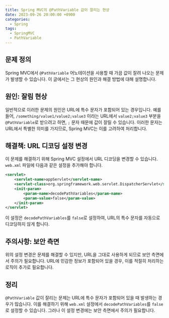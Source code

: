```yaml
---
title: Spring MVC의 @PathVariable 값이 잘리는 현상
date: 2023-09-26 20:00:00 +0900
categories:
  - Spring
tags:
  - SpringMVC
  - PathVariable
---
```

## 문제 정의

Spring MVC에서 `@PathVariable` 어노테이션을 사용할 때 가끔 값이 잘려 나오는 문제가 발생할 수 있습니다. 이 글에서는 그 현상의 원인과 해결 방법에 대해 설명합니다.

## 원인: 잘림 현상

일반적으로 이러한 문제의 원인은 URL에 특수 문자가 포함되어 있는 경우입니다. 예를 들어, `/something/value1/value2;value3` 이라는 URL에서 `value2;value3` 부분을 `@PathVariable`로 받으려고 하면, `;` 문자 때문에 값이 잘릴 수 있습니다. 이러한 문자는 URL에서 특별한 의미를 가지므로, Spring MVC는 이를 고려하여 처리합니다.

## 해결책: URL 디코딩 설정 변경

이 문제를 해결하기 위해 Spring MVC 설정에서 URL 디코딩을 변경할 수 있습니다. `web.xml` 파일에 다음과 같은 설정을 추가해야 합니다.

```xml
<servlet>
    <servlet-name>appServlet</servlet-name>
    <servlet-class>org.springframework.web.servlet.DispatcherServlet</servlet-class>
    <init-param>
        <param-name>decodePathVariables</param-name>
        <param-value>false</param-value>
    </init-param>
</servlet>
```

이 설정은 `decodePathVariables`를 `false`로 설정하여, URL의 특수 문자를 자동으로 디코딩하지 않게 합니다.

## 주의사항: 보안 측면

위의 설정 변경은 문제를 해결할 수 있지만, URL을 그대로 사용하게 되므로 보안 측면에서 주의가 필요합니다. URL에 민감한 정보가 포함되어 있을 경우, 이를 적절히 처리하는 로직이 추가로 필요합니다.

## 정리

`@PathVariable` 값이 잘리는 문제는 URL에 특수 문자가 포함되어 있을 때 발생하는 경우가 많습니다. 이를 해결하기 위해 `web.xml` 설정에서 `decodePathVariables`를 `false`로 설정할 수 있습니다. 그러나 이 설정 변경에는 보안 측면에서 주의가 필요합니다.